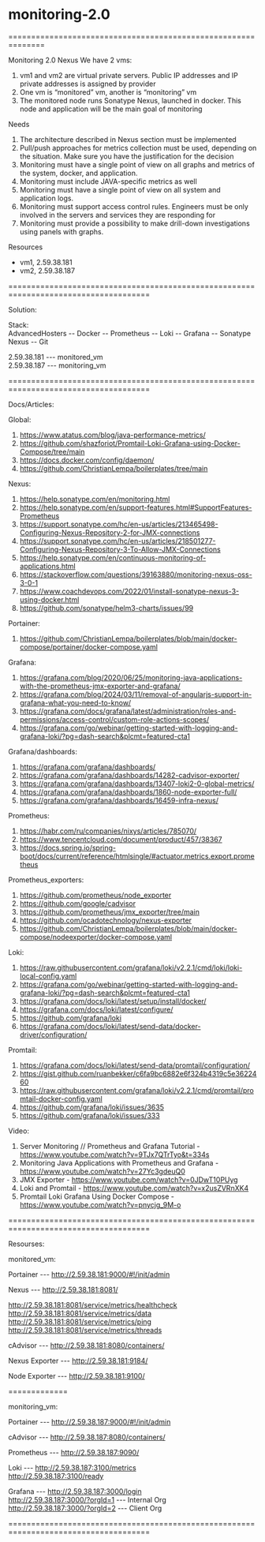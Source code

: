 # monitoring-2.0

==============================================================

Monitoring 2.0
Nexus
We have 2 vms:
1. vm1 and vm2 are virtual private servers. Public IP addresses and IP private addresses
is assigned by provider
2. One vm is “monitored” vm, another is “monitoring” vm
3. The monitored node runs Sonatype Nexus, launched in docker. This node and
application will be the main goal of monitoring

Needs
1. The architecture described in Nexus section must be implemented
2. Pull/push approaches for metrics collection must be used, depending on the situation.
Make sure you have the justification for the decision
3. Monitoring must have a single point of view on all graphs and metrics of the system,
docker, and application.
4. Monitoring must include JAVA-specific metrics as well
5. Monitoring must have a single point of view on all system and application logs.
6. Monitoring must support access control rules. Engineers must be only involved in the
servers and services they are responding for
7. Monitoring must provide a possibility to make drill-down investigations using panels with
graphs.

Resources
- vm1, 2.59.38.181
- vm2, 2.59.38.187

=====================================================================================

Solution:

Stack:  
AdvancedHosters -- Docker -- Prometheus -- Loki -- Grafana -- Sonatype Nexus -- Git

2.59.38.181  ---  monitored_vm  
2.59.38.187  ---  monitoring_vm  

=====================================================================================

Docs/Articles:

Global:
1. https://www.atatus.com/blog/java-performance-metrics/
2. https://github.com/shazforiot/Promtail-Loki-Grafana-using-Docker-Compose/tree/main
3. https://docs.docker.com/config/daemon/ 
4. https://github.com/ChristianLempa/boilerplates/tree/main

Nexus:
1. https://help.sonatype.com/en/monitoring.html 
2. https://help.sonatype.com/en/support-features.html#SupportFeatures-Prometheus 
3. https://support.sonatype.com/hc/en-us/articles/213465498-Configuring-Nexus-Repository-2-for-JMX-connections
4. https://support.sonatype.com/hc/en-us/articles/218501277-Configuring-Nexus-Repository-3-To-Allow-JMX-Connections
5. https://help.sonatype.com/en/continuous-monitoring-of-applications.html 
6. https://stackoverflow.com/questions/39163880/monitoring-nexus-oss-3-0-1 
7. https://www.coachdevops.com/2022/01/install-sonatype-nexus-3-using-docker.html
8. https://github.com/sonatype/helm3-charts/issues/99 

Portainer:
1. https://github.com/ChristianLempa/boilerplates/blob/main/docker-compose/portainer/docker-compose.yaml

Grafana:
1. https://grafana.com/blog/2020/06/25/monitoring-java-applications-with-the-prometheus-jmx-exporter-and-grafana/
2. https://grafana.com/blog/2024/03/11/removal-of-angularjs-support-in-grafana-what-you-need-to-know/ 
3. https://grafana.com/docs/grafana/latest/administration/roles-and-permissions/access-control/custom-role-actions-scopes/
4. https://grafana.com/go/webinar/getting-started-with-logging-and-grafana-loki/?pg=dash-search&plcmt=featured-cta1 

Grafana/dashboards:
1. https://grafana.com/grafana/dashboards/
2. https://grafana.com/grafana/dashboards/14282-cadvisor-exporter/
3. https://grafana.com/grafana/dashboards/13407-loki2-0-global-metrics/
4. https://grafana.com/grafana/dashboards/1860-node-exporter-full/
5. https://grafana.com/grafana/dashboards/16459-infra-nexus/

Prometheus:
1. https://habr.com/ru/companies/nixys/articles/785070/
2. https://www.tencentcloud.com/document/product/457/38367
3. https://docs.spring.io/spring-boot/docs/current/reference/htmlsingle/#actuator.metrics.export.prometheus 

Prometheus_exporters:
1. https://github.com/prometheus/node_exporter
2. https://github.com/google/cadvisor
3. https://github.com/prometheus/jmx_exporter/tree/main
4. https://github.com/ocadotechnology/nexus-exporter
5. https://github.com/ChristianLempa/boilerplates/blob/main/docker-compose/nodeexporter/docker-compose.yaml 

Loki:
1. https://raw.githubusercontent.com/grafana/loki/v2.2.1/cmd/loki/loki-local-config.yaml
2. https://grafana.com/go/webinar/getting-started-with-logging-and-grafana-loki/?pg=dash-search&plcmt=featured-cta1
3. https://grafana.com/docs/loki/latest/setup/install/docker/
4. https://grafana.com/docs/loki/latest/configure/
5. https://github.com/grafana/loki
6. https://grafana.com/docs/loki/latest/send-data/docker-driver/configuration/

Promtail:
1. https://grafana.com/docs/loki/latest/send-data/promtail/configuration/
2. https://gist.github.com/ruanbekker/c6fa9bc6882e6f324b4319c5e3622460
3. https://raw.githubusercontent.com/grafana/loki/v2.2.1/cmd/promtail/promtail-docker-config.yaml
4. https://github.com/grafana/loki/issues/3635
5. https://github.com/grafana/loki/issues/333 

Video:
1. Server Monitoring // Prometheus and Grafana Tutorial - https://www.youtube.com/watch?v=9TJx7QTrTyo&t=334s
1. Monitoring Java Applications with Prometheus and Grafana - https://www.youtube.com/watch?v=27Yc3gdeuQ0
2. JMX Exporter - https://www.youtube.com/watch?v=0JDwT10PUyg
4. Loki and Promtail - https://www.youtube.com/watch?v=x2usZVRnXK4
5. Promtail Loki Grafana Using Docker Compose - https://www.youtube.com/watch?v=pnycjg_9M-o

=====================================================================================

Resourses:


monitored_vm:

Portainer  ---  http://2.59.38.181:9000/#!/init/admin  

Nexus      ---  http://2.59.38.181:8081/  

http://2.59.38.181:8081/service/metrics/healthcheck  
http://2.59.38.181:8081/service/metrics/data  
http://2.59.38.181:8081/service/metrics/ping  
http://2.59.38.181:8081/service/metrics/threads  

cAdvisor   ---  http://2.59.38.181:8080/containers/

Nexus Exporter --- http://2.59.38.181:9184/  

Node Exporter --- http://2.59.38.181:9100/  

=============


monitoring_vm:

Portainer  ---  http://2.59.38.187:9000/#!/init/admin  

cAdvisor --- http://2.59.38.187:8080/containers/  

Prometheus --- http://2.59.38.187:9090/  

Loki --- http://2.59.38.187:3100/metrics  
         http://2.59.38.187:3100/ready  


Grafana  ---  http://2.59.38.187:3000/login  
              http://2.59.38.187:3000/?orgId=1  ---   Internal Org  
              http://2.59.38.187:3000/?orgId=2  ---   Client Org  

=====================================================================================
